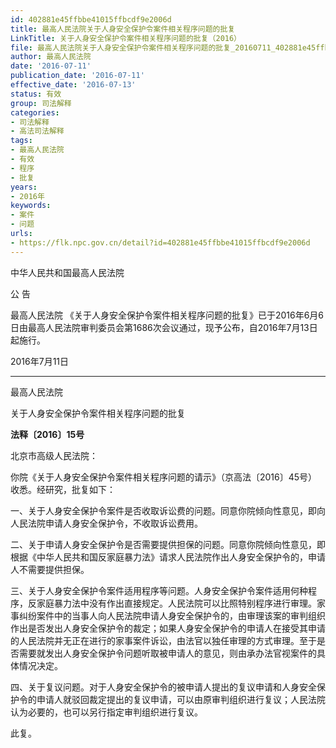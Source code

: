 ```yaml
---
id: 402881e45ffbbe41015ffbcdf9e2006d
title: 最高人民法院关于人身安全保护令案件相关程序问题的批复
LinkTitle: 关于人身安全保护令案件相关程序问题的批复（2016）
file: 最高人民法院关于人身安全保护令案件相关程序问题的批复_20160711_402881e45ffbbe41015ffbcdf9e2006d.docx
author: 最高人民法院
date: '2016-07-11'
publication_date: '2016-07-11'
effective_date: '2016-07-13'
status: 有效
group: 司法解释
categories:
- 司法解释
- 高法司法解释
tags:
- 最高人民法院
- 有效
- 程序
- 批复
years:
- 2016年
keywords:
- 案件
- 问题
urls:
- https://flk.npc.gov.cn/detail?id=402881e45ffbbe41015ffbcdf9e2006d
---
```


中华人民共和国最高人民法院

公 告

最高人民法院 《关于人身安全保护令案件相关程序问题的批复》已于2016年6月6日由最高人民法院审判委员会第1686次会议通过，现予公布，自2016年7月13日起施行。

2016年7月11日

---

最高人民法院

关于人身安全保护令案件相关程序问题的批复

**法释〔2016〕15号**

北京市高级人民法院：

你院《关于人身安全保护令案件相关程序问题的请示》（京高法〔2016〕45号）收悉。经研究，批复如下：

一、关于人身安全保护令案件是否收取诉讼费的问题。同意你院倾向性意见，即向人民法院申请人身安全保护令，不收取诉讼费用。

二、关于申请人身安全保护令是否需要提供担保的问题。同意你院倾向性意见，即根据《中华人民共和国反家庭暴力法》请求人民法院作出人身安全保护令的，申请人不需要提供担保。

三、关于人身安全保护令案件适用程序等问题。人身安全保护令案件适用何种程序，反家庭暴力法中没有作出直接规定。人民法院可以比照特别程序进行审理。家事纠纷案件中的当事人向人民法院申请人身安全保护令的，由审理该案的审判组织作出是否发出人身安全保护令的裁定；如果人身安全保护令的申请人在接受其申请的人民法院并无正在进行的家事案件诉讼，由法官以独任审理的方式审理。至于是否需要就发出人身安全保护令问题听取被申请人的意见，则由承办法官视案件的具体情况决定。

四、关于复议问题。对于人身安全保护令的被申请人提出的复议申请和人身安全保护令的申请人就驳回裁定提出的复议申请，可以由原审判组织进行复议；人民法院认为必要的，也可以另行指定审判组织进行复议。

此复。
